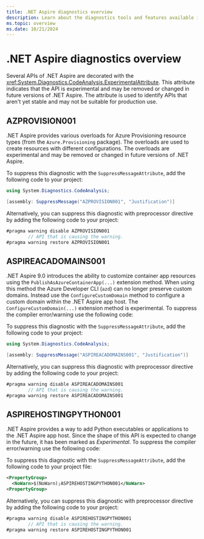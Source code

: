 ```yaml
---
title: .NET Aspire diagnostics overview
description: Learn about the diagnostics tools and features available in .NET Aspire.
ms.topic: overview
ms.date: 10/21/2024
---
```


# .NET Aspire diagnostics overview

Several APIs of .NET Aspire are decorated with the <xref:System.Diagnostics.CodeAnalysis.ExperimentalAttribute>. This attribute indicates that the API is experimental and may be removed or changed in future versions of .NET Aspire. The attribute is used to identify APIs that aren't yet stable and may not be suitable for production use.

## AZPROVISION001

<span name="AZPROVISION001"></span>

.NET Aspire provides various overloads for Azure Provisioning resource types (from the `Azure.Provisioning` package). The overloads are used to create resources with different configurations. The overloads are experimental and may be removed or changed in future versions of .NET Aspire.

To suppress this diagnostic with the `SuppressMessageAttribute`, add the following code to your project:

```csharp
using System.Diagnostics.CodeAnalysis;

[assembly: SuppressMessage("AZPROVISION001", "Justification")]
```

Alternatively, you can suppress this diagnostic with preprocessor directive by adding the following code to your project:

```csharp
#pragma warning disable AZPROVISION001
        // API that is causing the warning.
#pragma warning restore AZPROVISION001
```

## ASPIREACADOMAINS001

<span name="ASPIREACADOMAINS001"></span>

.NET Aspire 9.0 introduces the ability to customize container app resources using the `PublishAsAzureContainerApp(...)` extension method. When using this method the Azure Developer CLI (`azd`) can no longer preserve custom domains. Instead use the `ConfigureCustomDomain` method to configure a custom domain within the .NET Aspire app host. The `ConfigureCustomDomain(...)` extension method is experimental. To suppress the compiler error/warning use the following code:

To suppress this diagnostic with the `SuppressMessageAttribute`, add the following code to your project:

```csharp
using System.Diagnostics.CodeAnalysis;

[assembly: SuppressMessage("ASPIREACADOMAINS001", "Justification")]
```

Alternatively, you can suppress this diagnostic with preprocessor directive by adding the following code to your project:

```csharp
#pragma warning disable ASPIREACADOMAINS001
        // API that is causing the warning.
#pragma warning restore ASPIREACADOMAINS001
```

## ASPIREHOSTINGPYTHON001

<span name="ASPIREHOSTINGPYTHON001"></span>

.NET Aspire provides a way to add Python executables or applications to the .NET Aspire app host. Since the shape of this API is expected to change in the future, it has been marked as _Experimental_. To suppress the compiler error/warning use the following code:

To suppress this diagnostic with the `SuppressMessageAttribute`, add the following code to your project file:

```xml
<PropertyGroup>
  <NoWarn>$(NoWarn);ASPIREHOSTINGPYTHON001</NoWarn>
<PropertyGroup>
```

Alternatively, you can suppress this diagnostic with preprocessor directive by adding the following code to your project:

```csharp
#pragma warning disable ASPIREHOSTINGPYTHON001
        // API that is causing the warning.
#pragma warning restore ASPIREHOSTINGPYTHON001
```
